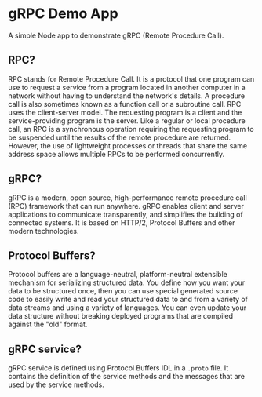 # gRPC Demo App

A simple Node app to demonstrate gRPC (Remote Procedure Call).

## RPC?

RPC stands for Remote Procedure Call. It is a protocol that one program can use to request a service from a program located in another computer in a network without having to understand the network's details. A procedure call is also sometimes known as a function call or a subroutine call. RPC uses the client-server model. The requesting program is a client and the service-providing program is the server. Like a regular or local procedure call, an RPC is a synchronous operation requiring the requesting program to be suspended until the results of the remote procedure are returned. However, the use of lightweight processes or threads that share the same address space allows multiple RPCs to be performed concurrently.

## gRPC?

gRPC is a modern, open source, high-performance remote procedure call (RPC) framework that can run anywhere. gRPC enables client and server applications to communicate transparently, and simplifies the building of connected systems. It is based on HTTP/2, Protocol Buffers and other modern technologies.

## Protocol Buffers?

Protocol buffers are a language-neutral, platform-neutral extensible mechanism for serializing structured data. You define how you want your data to be structured once, then you can use special generated source code to easily write and read your structured data to and from a variety of data streams and using a variety of languages. You can even update your data structure without breaking deployed programs that are compiled against the "old" format.

## gRPC service?

gRPC service is defined using Protocol Buffers IDL in a `.proto` file. It contains the definition of the service methods and the messages that are used by the service methods.

